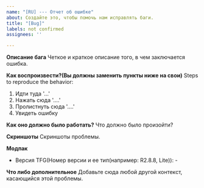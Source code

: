```yaml
---
name: "[RU] --- Отчет об ошибке"
about: Создайте это, чтобы помочь нам исправлять баги.
title: "[Bug]"
labels: not confirmed
assignees: ''

---
```


**Описание бага**
Четкое и краткое описание того, в чем заключается ошибка.

**Как воспроизвести?(Вы должны заменить пункты ниже на свои)**
Steps to reproduce the behavior:
1. Идти туда '...'
2. Нажать сюда '....'
3. Пролистнуть сюда '....'
4. Увидеть ошибку

**Как оно должно было работать?**
Что должно было произойти?

**Скриншоты**
Скриншоты проблемы.

**Модпак**
 - Версия TFG(Номер версии и ее тип(например: R2.8.8, Lite)): -

**Что либо дополнительное**
Добавьте сюда любой другой контекст, касающийся этой проблемы.
